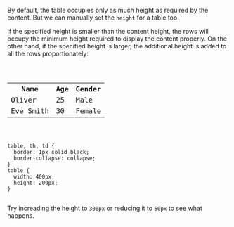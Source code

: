 By default, the table occupies only as much height as required by the content. But we can manually set the `height` for a table too.

If the specified height is smaller than the content height, the rows will occupy the minimum height required to display the content properly. On the other hand, if the specified height is larger, the additional height is added to all the rows proportionately:

<Editor lang="css">
<code>
<panel lang="html">
<table>
  <tr>
    <th>Name</th>
    <th>Age</th>
    <th>Gender</th>
  </tr>
  <tr>
    <td>Oliver</td>
    <td>25</td>
    <td>Male</td>
  </tr>
  <tr>
    <td>Eve Smith</td>
    <td>30</td>
    <td>Female</td>
  </tr>
</table>
</panel>
<panel lang="css">
table, th, td {
  border: 1px solid black;
  border-collapse: collapse;
}
table {
  width: 400px;
  height: 200px;
}
</panel>
</code>
</Editor>

Try increading the height to `300px` or reducing it to `50px` to see what happens.